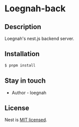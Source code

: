 # Loegnah-back

## Description

Loegnah's nest.js backend server.

## Installation

```bash
$ pnpm install
```

## Stay in touch

- Author - loegnah

## License

Nest is [MIT licensed](LICENSE).
